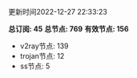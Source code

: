 更新时间2022-12-27 22:33:23

**总订阅: 45**
**总节点: 769**
**有效节点: 156**
- v2ray节点: 139
- trojan节点: 12
- ss节点: 5
